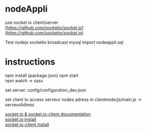 # nodeAppli
use socket.io client/server  
[https://github.com/socketio/socket.io](https://github.com/socketio/socket.io)

 Test nodejs socketio broadcast
 mysql import nodeappli.sql


# instructions
npm install (package.json) 
npm start  
npm  watch -> sass 


set server: 
confg/configuration_dev.json 

set client to access serveur nodes adress in 
clientnode/js/main.js -> serveurAdress 

[socket.io & socket.io-client documentation](https://github.com/socketio/socket.io-website/tree/master/source/docs)  
[socket.io install](https://github.com/socketio/socket.io-website/blob/master/source/docs/server-installation.md)  
[socket.io-client install](https://github.com/socketio/socket.io-website/blob/master/source/docs/client-installation.md)  